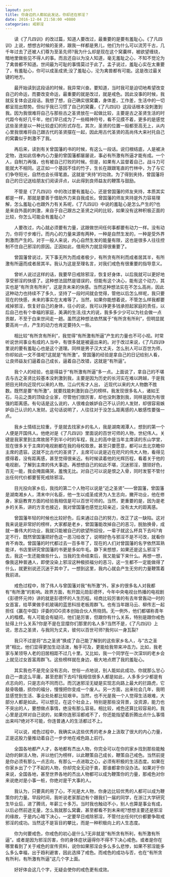 ```yaml
---
layout: post
title: 你身边的人都如此发达，你却还在邪淫？
date: 2016-12-04 21:58:00 +0800
categories: 戒邪淫
---
```


　　读《了凡四训》的改过篇，知道人要改过，最重要的是要有羞耻心。《了凡四训》上说，想想古时候的圣贤，跟我一样都是男儿，他们为什么可以流芳千古，几千年过去了还被人们尊为至圣先师?我为什么却是现在这个窝囊样，被欲望缠绕，暗地里做些见不得人的事。而且还自以为没人知道，毫无羞耻之心，不知不觉沦为了禽兽都不知道。世间最为可耻的事情莫过于此了。孟子说过，羞耻心实在太重要了，有羞耻心，你可以成圣成贤;没了羞耻心，沦为禽兽都有可能。这是改过最关键的地方。
　　最开始读到这段话的时候，我异常兴奋。要知道，当时我可是迫切地希望改变自己的命运，而要改变命运，最重要的就是改过，就是戒色。因此没事的时候，我就反复体会这段话。我想了想，自己确实很窝囊，身体差，工作差，生活中的一切都呈现出颓势。但似乎我已习惯了自己的窝囊，《了凡四训》这段话根本没刺激到我。因为我很难将自己与那些古之圣贤放在一起做比较，主要是古之圣贤生活的时代距今有好几千年，他们早已成为了一些精神符号，看不见摸不着，更多的是感觉这些圣贤是以一种比较虚幻的形式存在。其次，圣贤的位置一般都至高无上，从内心里我很难将自己跟古代的圣贤摆在一起，因此用古代圣贤的高尚伟大来衬托自己的窝囊似乎刺激不了我。
　　再后来，读到有关曾国藩的书的时候，有这么一段话。说归根结底，人是被决定物，连如此信奉内心力量的曾国藩都屡屡说，事必有所激有所逼才能有成。一个人，自制力再强，也有被自己打败的时候。但是，如果有人监督着自己，战斗力可能就大不相同。这正如一个基因不佳的竹子，生长在跟跟笔直的竹林中，为了与它们争夺阳光，自然也会长得笔直。这就是“夹持”的功效。为了得到夹持，曾国藩将自己的日记送给朋友们阅读评点，以此得到良师益友的鞭策与鼓励。
　　不管是《了凡四训》中的改过要有羞耻心，还是曾国藩的师友夹持，本质其实都是一样，那就是要善于借助外力来自我成长。曾国藩的师友夹持是外力容易理解，怎么羞耻心也跟外力有关系呢，《了凡四训》中说的羞耻心是怎么产生的?也是来自外面的刺激，来自于自己跟古之圣贤之间的比较，如果没有这种积极正面的比较，你怎么可能会有羞耻心?
　　人要改过，内心就必须要有力量，这跟做世间任何事都要有动力一样。没有动力，你将寸步难行。而内心的力量来源有两种，一种是自然生发的，一种是受外界刺激而产生的。对于一般人来说，内心自然生发的能量有限，这也是很多人往往控制不住自己邪淫的原因。正因如此，借用外力就显得很重要了。
　　曾国藩曾说过，天下事无所为而成者极少，有所贪有所利而成者居其半，有所激有所逼而成者居其半。我认为这是至理名言，对我们戒色有很重要的指导意义。
　　曾听人说过这样的话，我要早日戒除邪淫，恢复好身体，以后我就可以更好地享受邪淫的快感了。这种想法固然是错误的，但能有这个决心，能有这个动力，其实也是“有所贪有所利”，这是贪未来的快感。当然这种想法实在不怎么高尚，因此这种动力也持续不了多久，坚持了一段时间就会觉得，管他以后怎么样呢，我只要现在的快感，未来的事实在太难等了。当然，如果你能想着说，不管怎么样我都要戒掉邪淫，恢复好自己的身体，往小的说，我可以挣更多钱承担起家庭的责任，以后自己也有个幸福的家庭，美满的生活;往大的说，我多多少少可以为社会做一点贡献，不至于白来世间走一趟。虽然这种想法依然属于“有所贪有所利”，但明显就要高尚一点，产生的动力也肯定要持久一些。
　　相比较“有所贪有所利”，我觉得“有所激有所逼”产生的力量也不可小视。时常听说世间事业有成的人当中，有很多就是被逼出来的。对于改过来说，《了凡四训》里说的要有羞耻心也是这个道理。同样是男子汉大丈夫，怎么别人可以百世为师，你却如此一文不值呢?这就是“有所激”。曾国藩的经验是拿自己的日记给别人看，让良师益友们逼着自己成长，逼着自己改错，这就是“有所逼”。
　　我个人的经验，也是得益于“有所激有所逼”多一点。上面说了，拿自己的不堪去与古之圣贤比较基本没刺激到我，主要是因为历史的长河实在难以跨越，于是我把目光转向近现代以来的人物。江山代有才人出， 近现代以来的大人物数不胜数。既然是要“有所激”，就要找能刺激到自己的榜样。我发现很多名人，诸如王石，马云之类的顶级企业家，尽管他们很厉害，却也没刺激到我，同样是因为有很强的距离感。有句话是这么说的，人很难会嫉妒自己不认识的人发财，却很容易嫉妒自己认识的人发财。这句话说明了，人往往对于没怎么距离感的人敏感性要强一点。
　　我乡土情结比较重，于是就去找家乡的名人，我是湖南湘潭人，想到的第一个人便是开国伟人。他绝对是《了凡四训》里面说的百世可师的人物，世纪伟人。关键是我家里到主席故居不到半小时的车程，我上的高中是当年主席读的东山学堂，现在很多关于主席的电视剧都在我的母校取景。甚至只要愿意，都可以去北京瞻仰主席的遗容。这就不比古代的圣贤了，主席可以说是近在咫尺的伟大人物，看得见摸得着，没有距离感，甚至觉得很亲近。有时候读着他的光辉历程，看着关于他的电视剧，了解到主席的伟大事迹。再想想自己的如此不堪，沉迷邪淫，猥琐好色，百无一能，我会掩面痛哭，羞愧无比。对自己可以说是恨之入骨，同时发誓不管付出任何代价都要誓死戒除邪淫。
　　目光投向家乡后，我找的第二个人物可以说是“近之圣贤”——曾国藩，曾国藩是湖南湘乡人，清末中兴名臣，他一生以成圣成贤为人生志向，撇开功业，他在修身，家庭教育方面的经验我相信是可以百世可师的。当然，更重要的是，因为是老乡的关系，讲的方言也接近，我对曾国藩也感觉比较亲近，没有太大的距离感。
　　曾国藩年轻的时候也比较好色，后来通过自己的努力，改正了这一缺陷。这对我来说是非常好的榜样，大家都是老乡，曾国藩能改掉自己的恶习，脱胎换骨，成就一番伟大的功业，我就只能被自己的欲望所奴役，一辈子就这么杯具下去吗?肯定不行，既然曾国藩把好色这一恶习给改了，说明好色与邪淫不是不可改，就看你肯不肯改。曾国藩的时代都过去一百多年了，现在的人们对曾国藩的名字依然耳熟能详，书店里研究曾国藩的书更是多如牛毛。静下来想想，如果还是这么邪淫下去，我这一生还能做些什么，当我的生命结束后，我又能留下来什么。再想一想，像我这种普通人，即使没染上邪淫这种极损福分的恶习，这一生都不一定能做得了什么，就更别说还沉迷于其中了。一想到这里，我内心就会产生无穷的力量鞭策着我前进。
　　戒色过程中，除了伟人与曾国藩对我“有所激”外，家乡的很多名人对我都有“有所激”的影响。政界方面，有开国元勋彭德怀，今年中央电视台热播的电视剧《彭德怀元帅》讲的就是彭德怀的人生历程。经商比较厉害的有去年曾轰动一时的女首富，给苹果做手机玻璃的蓝思科技老板周群飞。也有当年跟马云、柳传志一起担任《赢在中国》评委的IDG资本创始合伙人熊晓鸽。无一例外，他们都堪称青年人的楷模。有人可能会有疑问，他们是厉害，但跟你有什么关系，特别是跟你戒色扯得上什么关系?你是不是在显摆你们那里的名人多?当然不是，《了凡四训》上说，思古之圣贤，与我同为丈夫，彼何以百世可师?我何以一身瓦裂?
　　我只不过是将“古之圣贤”换成了自己能了解到的这些家乡名人，与“古之圣贤”相比，他们显得更加生动活泼，触手可及，更能给我带来冲击力。比如，我老家与某领导人老的旧居相距不过几十里。又比如，我一个同学在一次深圳的老乡会上就见过女首富周群飞。这些榜样就在身边，极大地点燃了我的羞耻心。
　　其实我也不是完全没有志向，世俗一点地说，别人能如此成功，你就那么甘心自己一直这么平庸，甚至悲剧下去吗?我相信很多人都是如此，人多多少少都是有点志向的，只是志向不同而已。而沉迷邪淫无疑是实现志向路上最大的拦路虎，它敲骨吸髓，损你的福分，慢慢把你变成一个废人。另一方面，出来社会几年，我明显感觉到生活、事业处处都比较艰辛。当然，也不光是我一个人觉得生活艰难，大部分人都是如此。可以想见，在这个社会上，特别是那些没背景，没资源，能力也不突出的人，要想做点事情，绝没有那么容易。相比较，戒色还算比较容易的。我心里是这样对自己说的，如果你连邪淫都戒不了，你还能指望着折腾出点什么事情出来吗?绝对不可能，你连普通人的生活都过不上。
　　可以说，戒色过程中，我确实从这些优秀的老乡身上汲取了很大的内心力量，正是这股力量推动着自己一步步地在戒色路上前行。
　　全国各地都产人才，各地都有杰出人物，你完全可以在你的家乡找到那些能触动你的鲜活人物，并以他们为榜样，以此鞭策自己成长，鞭策自己戒色。当然前提是你必须有那么一点志向，有那么一点进取之心，必须有积极的生活态度。如果在你家乡出了个了不起的人物，你却完全无动于衷，那谁都拿你没办法。如果对于你来说，全国各地，甚至世界各地的杰出人物都可以成为鞭策你的力量，那戒色对你来说绝对是小事一桩，你绝对是干大事的人。
　　我认为，只要真的用了心，不光是大人物，你身边比较优秀的人都可以成为鞭策你的力量。早段时间，我听说老家那边有个跟我们一届的同学，在浙江大学研究生毕业后，进了腾讯，年薪三十多万。当时我也触动不小，别人也算是事业有成，以后必然前途无量，怎么我就那么窝囊，甚至都看不到未来呢?想想主要还是邪淫的缘故，于是内心暗下决心，一定要早日戒除邪淫，不管付出任何代价都要争取戒邪淫的成功。当然这不是盲目的攀比，而是一种积极向上的人生态度。
　　你为何要戒色，你戒色的初心是什么?无非就是“有所贪有所利，有所激有所逼”。或者是因为邪淫厉害，你的身体症状逼得你不得不下决心戒色。或者是你在哪里看到了关于戒色的宣传资料，说你如果邪淫会多么多么悲惨，如果不邪淫能多么多么幸福，出于趋利避害，因此选择了戒色。而戒色的成功与否，也在“有所贪有所利，有所激有所逼”这几个字上面。
　　好好体会这几个字，无疑会使你的戒色更有成效。